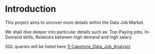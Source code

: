 # Introduction
This project aims to uncover more details within the Data Job Market.

We shall dive deeper into particular details such as:
    Top-Paying jobs,
    In-Demand skills,
    Relations between high demand and high salary.

SQL queries will be listed here [1) Capstone_Data_Job_Analysis]()